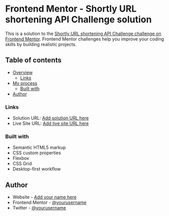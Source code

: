 # Frontend Mentor - Shortly URL shortening API Challenge solution

This is a solution to the [Shortly URL shortening API Challenge challenge on Frontend Mentor](https://www.frontendmentor.io/challenges/url-shortening-api-landing-page-2ce3ob-G). Frontend Mentor challenges help you improve your coding skills by building realistic projects.

## Table of contents

-   [Overview](#overview)
    -   [Links](#links)
-   [My process](#my-process)
    -   [Built with](#built-with)
-   [Author](#author)

### Links

-   Solution URL: [Add solution URL here](https://github.com/url-shortening-api-master)
-   Live Site URL: [Add live site URL here](https://shorten-url.netlify.app)

### Built with

-   Semantic HTML5 markup
-   CSS custom properties
-   Flexbox
-   CSS Grid
-   Desktop-first workflow

## Author

-   Website - [Add your name here](https://tiskae.netlify.app)
-   Frontend Mentor - [@yourusername](https://www.frontendmentor.io/profile/tiskae)
-   Twitter - [@yourusername](https://www.twitter.com/tiskae1)
